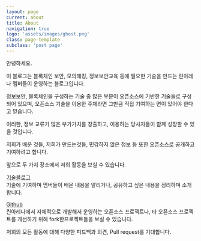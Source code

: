 ```yaml
---
layout: page
current: about
title: About
navigation: true
logo: 'assets/images/ghost.png'
class: page-template
subclass: 'post page'
---
```


안녕하세요. 

이 블로그는 블록체인 보안, 모의해킹, 정보보안교육 등에 필요한 기술을 만드는 린아레나 멤버들이 운영하는 블로그입니다.

정보보안, 블록체인을 구성하는 기술 중 많은 부분이 오픈소스에 기반한 기술들로 구성되어 있으며, 오픈소스 기술을 이용한 주체라면 그만큼 직접 기여하는 면이 있어야 한다고 믿습니다. 

이러한, 정보 교류가 많은 부가가치를 창출하고, 이용하는 당사자들이 함께 성장할 수 있을 것입니다.

저희가 배운 것들, 저희가 만드는것들, 민감하지 않은 정보 등 또한 오픈소스로 공개하고 기여하려고 합니다.

앞으로 두 가지 장소에서 저희 활동을 보실 수 있습니다.

<a href="https://linarena.github.io">기술블로그</a><br>
기술에 기여하며 멤버들이 배운 내용을 알리거나, 공유하고 싶은 내용을 정리하며 소개합니다.

<a href="https://github.com/linarena">Github</a><br>
린아레나에서 자체적으로 개발해서 운영하는 오픈소스 프로젝트나, 타 오픈소스 프로젝트를 개선하기 위해 fork한프로젝트들을 보실 수 있습니다.

저희의 모든 활동에 대해 다양한 피드백과 의견, Pull request를 기대합니다.
